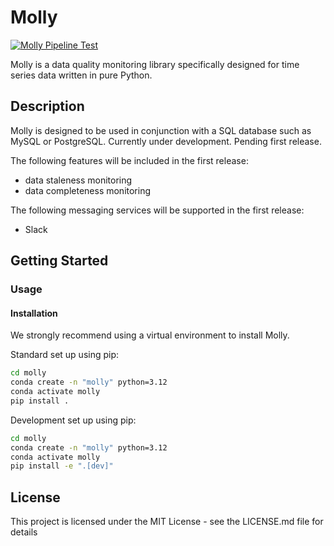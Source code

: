 # Molly
[![Molly Pipeline Test](https://github.com/flaviaouyang/molly/actions/workflows/pipeline-test.yml/badge.svg?branch=master)](https://github.com/flaviaouyang/molly/actions/workflows/pipeline-test.yml)

Molly is a data quality monitoring library specifically designed for time series data written in pure Python.

## Description

Molly is designed to be used in conjunction with a SQL database such as MySQL or PostgreSQL. Currently under development. Pending first release.

The following features will be included in the first release:

- data staleness monitoring
- data completeness monitoring

The following messaging services will be supported in the first release:

- Slack

## Getting Started

### Usage

#### Installation

We strongly recommend using a virtual environment to install Molly.

Standard set up using pip:

```bash
cd molly
conda create -n "molly" python=3.12
conda activate molly
pip install .
```

Development set up using pip:

```bash
cd molly
conda create -n "molly" python=3.12
conda activate molly
pip install -e ".[dev]"
```

<!-- TODO: using molly as a TUI or as an airflow DAG -->
<!-- TODO: scheduling -->

## License

This project is licensed under the MIT License - see the LICENSE.md file for details
